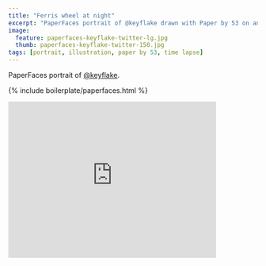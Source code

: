 ```yaml
---
title: "Ferris wheel at night"
excerpt: "PaperFaces portrait of @keyflake drawn with Paper by 53 on an iPad."
image: 
  feature: paperfaces-keyflake-twitter-lg.jpg
  thumb: paperfaces-keyflake-twitter-150.jpg
tags: [portrait, illustration, paper by 53, time lapse]
---
```


PaperFaces portrait of [@keyflake](http://twitter.com/keyflake).

{% include boilerplate/paperfaces.html %}

<iframe width="420" height="315" src="http://www.youtube.com/embed/6yUmJRwXAdE" frameborder="0"> </iframe>

